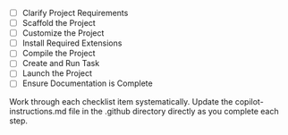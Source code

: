 - [ ] Clarify Project Requirements
- [ ] Scaffold the Project
- [ ] Customize the Project
- [ ] Install Required Extensions
- [ ] Compile the Project
- [ ] Create and Run Task
- [ ] Launch the Project
- [ ] Ensure Documentation is Complete

Work through each checklist item systematically.
Update the copilot-instructions.md file in the .github directory directly as you complete each step.
